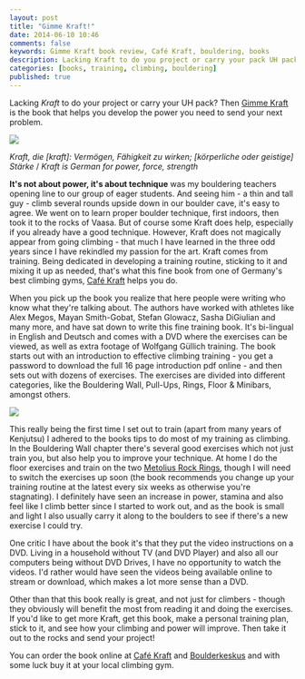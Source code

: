 ```yaml
---
layout: post
title: "Gimme Kraft!"
date: 2014-06-10 10:46
comments: false
keywords: Gimme Kraft book review, Café Kraft, bouldering, books
description: Lacking Kraft to do you project or carry your pack UH pack? Then Gimme Kraft is the book for you & helps you develop the power to send your projects!
categories: [books, training, climbing, bouldering]
published: true
---
```


Lacking *Kraft* to do your project or carry your UH pack? Then [Gimme Kraft](http://gimmekraft.com/) is the book that helps you develop the power you need to send your next problem.

<img style="max-width:100%" src="https://farm4.staticflickr.com/3890/14385371581_1329c62e2d_b.jpg#tl-532816872920317954;1043138249" class="alwaysThinglink"/><script async charset="utf-8" src="//cdn.thinglink.me/jse/embed.js"></script>

<!-- more -->

*Kraft, die [kraft]: Vermögen, Fähigkeit zu wirken; [körperliche oder geistige] Stärke* / *Kraft is German for power, force, strength*

**It's not about power, it's about technique** was my bouldering teachers opening line to our group of eager students. And seeing him - a thin and tall guy - climb several rounds upside down in our boulder cave, it's easy to agree. We went on to learn proper boulder technique, first indoors, then took it to the rocks of Vaasa. But of course some Kraft does help, especially if you already have a good technique. However, Kraft does not magically appear from going climbing - that much I have learned in the three odd years since I have rekindled my passion for the art. Kraft comes from training. Being dedicated in developing a training routine, sticking to it and mixing it up as needed, that's what this fine book from one of Germany's best climbing gyms, [Café Kraft](http://cafekraft.de/) helps you do. 

When you pick up the book you realize that here people were writing who know what they're talking about. The authors have worked with athletes like Alex Megos, Mayan Smith-Gobat, Stefan Glowacz, Sasha DiGiulian and many more, and have sat down to write this fine training book. It's bi-lingual in English and Deutsch and comes with a DVD where the exercises can be viewed, as well as extra footage of Wolfgang Güllich training. The book starts out with an introduction to effective climbing training - you get a password to download the full 16 page introduction pdf online - and then sets out with dozens of exercises. The exercises are divided into different categories, like the Bouldering Wall, Pull-Ups, Rings, Floor & Minibars, amongst others.

<img style="max-width:100%" src="https://farm3.staticflickr.com/2908/14202091729_e331c948dd_b.jpg#tl-532816872635105282;1043138249" class="alwaysThinglink"/><script async charset="utf-8" src="//cdn.thinglink.me/jse/embed.js"></script>

This really being the first time I set out to train (apart from many years of Kenjutsu) I adhered to the books tips to do most of my training as climbing. In the Bouldering Wall chapter there's several good exercises which not just train you, but also help you to improve your technique. At home I do the floor exercises and train on the two [Metolius Rock Rings](http://www.bergfreunde.de/metolius-rock-rings-3d-trainingsgriffe/), though I will need to switch the exercises up soon (the book recommends you change up your training routine at the latest every six weeks as otherwise you're stagnating). I definitely have seen an increase in power, stamina and also feel like I climb better since I started to work out, and as the book is small and light I also usually carry it along to the boulders to see if there's a new exercise I could try. 

One critic I have about the book it's that they put the video instructions on a DVD. Living in a household without TV (and DVD Player) and also all our computers being without DVD Drives, I have no opportunity to watch the videos. I'd rather would have seen the videos being available online to stream or download, which makes a lot more sense than a DVD. 

Other than that this book really is great, and not just for climbers - though they obviously will benefit the most from reading it and doing the exercises. If you'd like to get more Kraft, get this book, make a personal training plan, stick to it, and see how your climbing and power will improve. Then take it out to the rocks and send your project!

You can order the book online at [Café Kraft](http://cafekraft.de/laden/produkte/GK) and [Boulderkeskus](http://shop.boulderkeskus.com/fi/kauppa/muut/kirjallisuus/gimmekraft.html) and with some luck buy it at your local climbing gym. 
